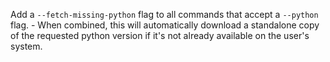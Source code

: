 Add a `--fetch-missing-python` flag to all commands that accept a `--python` flag.
    - When combined, this will automatically download a standalone copy of the requested python version if it's not already available on the user's system.
